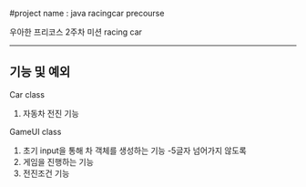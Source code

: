 #project name : java racingcar precourse

우아한 프리코스 2주차 미션 racing car

<hr />

## 기능 및 예외
Car class
1. 자동차 전진 기능

GameUI class
1. 초기 input을 통해 차 객체를 생성하는 기능
    -5글자 넘어가지 않도록
2. 게임을 진행하는 기능
3. 전진조건 기능
